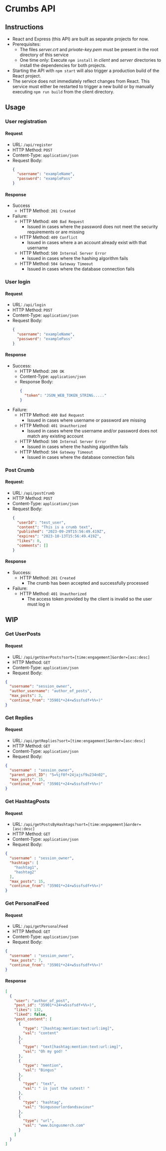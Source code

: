 # Crumbs API

## Instructions

- React and Express (this API) are built as separate projects for now.
- Prerequisites:
  - The files *server.crt* and *private-key.pem* must be present in the root directory of this service
  - One time only: Execute `npm install` in *client* and *server* directories to install the dependencies for both projects.
- Starting the API with `npm start` will also trigger a production build of the React project. 
- The service does not immediately reflect changes from React. This service must either be restarted to trigger a new build or
by manually executing `npm run build` from the client directory.

## Usage

### User registration

#### Request
- URL: `/api/register`
- HTTP Method: `POST`
- Content-Type: `application/json`
- Request Body:
  ```json
  {
    "username": "exampleName",
    "password": "examplePass"
  }
  ```
#### Response
- Success
  - HTTP Method: `201 Created`
- Failure:
  - HTTP Method: `400 Bad Request`
    - Issued in cases where the password does not meet the security requirements or are missing
  - HTTP Method: `409 Conflict`
    - Issued in cases where a an account already exist with that username
  - HTTP Method: `500 Internal Server Error`
    - Issued in cases where the hashing algorithm fails
  - HTTP Method: `504 Gateway Timeout`
    - Issued in cases where the database connection fails



### User login

#### Request
- URL: `/api/login`
- HTTP Method: `POST`
- Content-Type: `application/json`
- Request Body:
  ```json
  {
    "username": "exampleName",
    "password": "examplePass"
  }
  ```
#### Response
- Success:
  - HTTP Method: `200 OK`
  - Content-Type: `application/json`
  - Response Body: 
    ```json
    {
      "token": "JSON_WEB_TOKEN_STRING....."
    }
    ```
- Failure:
  - HTTP Method: `400 Bad Request`
    - Issued in cases where username or password are missing
  - HTTP Method: `401 Unauthorized`
    - Issued in cases where the username and/or password does not match any existing account
  - HTTP Method: `500 Internal Server Error`
    - Issued in cases where the hashing algorithm fails
  - HTTP Method: `504 Gateway Timeout`
    - Issued in cases where the database connection fails


### Post Crumb

#### Request: 

- URL: `/api/postCrumb`
- HTTP Method: `POST`
- Content-Type: `application/json`
- Request Body:
  ```json
  {
    "userId": "test_user",
    "content": "This is a crumb text",
    "published": "2023-09-29T15:56:49.419Z",
    "expires": "2023-10-13T15:56:49.419Z",
    "likes": 0,
    "comments": []
  }
  ```

#### Response

- Success:
  - HTTP Method: `201 Created`
    - The crumb has been accepted and successfully processed
- Failure:
  - HTTP Method: `401 Unauthorized`
    - The access token provided by the client is invalid so the user must log in




## WIP

### Get UserPosts 

#### Request

- URL: `/api/getUserPosts?sort=[time:engagement]&order=[asc:desc]`
- HTTP Method: `GET`
- Content-Type: `application/json`
- Request Body:
```json
{
  "username": "session_owner",
  "author_username": "author_of_posts",
  "max_posts": 3,
  "continue_from": "35901*+24+w5ssfsdf+%%¤)"
}
```

### Get Replies

#### Request

- URL: `/api/getReplies?sort=[time:engagement]&order=[asc:desc]`
- HTTP Method: `GET`
- Content-Type: `application/json`
- Request Body:
```json
{
  "username" : "session_owner",
  "parent_post_ID": "5=%jf0f+24jajsf9u234n02",
  "max_posts": 15,
  "continue_from": "35901*+24+w5ssfsdf+%%¤)"
}
```

### Get HashtagPosts

#### Request

- URL: `/api/getPostsByHashtags?sort=[time:engagement]&order=[asc:desc]`
- HTTP Method: `GET`
- Content-Type: `application/json`
- Request Body:
```json
{
  "username" : "session_owner",
  "hashtags": [
    "hashtag1",
    "hashtag2"
  ],
  "max_posts": 15,
  "continue_from": "35901*+24+w5ssfsdf+%%¤)"
}
```

### Get PersonalFeed

#### Request

- URL: `/api/getPersonalFeed`
- HTTP Method: `GET`
- Content-Type: `application/json`
- Request Body:
```json
{
  "username" : "session_owner",
  "max_posts": 7,
  "continue_from": "35901*+24+w5ssfsdf+%%¤)"
}
```

#### Response


```json
[
  {
    "user": "author_of_post",
    "post_id": "35901*+24+w5ssfsdf+%%¤)",
    "likes": 132,
    "liked": false,
    "post_content": [
      {
        "type": "[hashtag:mention:text:url:img]",
        "val": "content"
      },
      {
        "type": "text[hashtag:mention:text:url:img]",
        "val": "Oh my god! "
      },
      {
        "type": "mention",
        "val": "Bingus"
      },
      {
        "type": "text",
        "val": " is just the cutest! "
      },
      {
        "type": "hashtag",
        "val": "bingusourlordandsaviour"
      },
      {
        "type": "url",
        "val": "www.bingusmerch.com"
      }
    ]
  }
]
```





